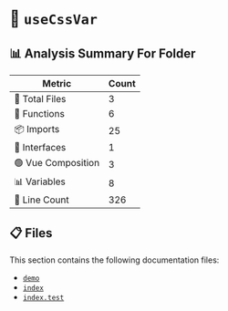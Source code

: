 # 📁 `useCssVar`

## 📊 Analysis Summary For Folder

| Metric | Count |
|--------|-------|
| 📁 Total Files | 3 |
| 🔧 Functions | 6 |
| 📦 Imports | 25 |
| 📐 Interfaces | 1 |
| 🟢 Vue Composition | 3 |
| 📊 Variables | 8 |
| 🔢 Line Count | 326 |


## 📋 Files

This section contains the following documentation files:

- [`demo`](./demo.md)
- [`index`](./index.md)
- [`index.test`](./index.test.md)